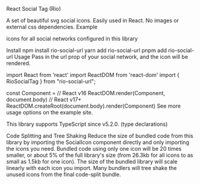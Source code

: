 React Social Tag (Rio)

A set of beautiful svg social icons. Easily used in React. No images or external css dependencies. Example

icons for all social networks configured in this library

Install
npm install rio-social-url
yarn add rio-social-url
pnpm add rio-social-url
Usage
Pass in the url prop of your social network, and the icon will be rendered.

import React from 'react'
import ReactDOM from 'react-dom'
import { RioSocialTag } from "rio-social-url";

const Component = <RioSocialTag url="https://www.youtube.com/watch?v=z-ddXPHNjWA" />
// React v16
ReactDOM.render(Component, document.body)
// React v17+
ReactDOM.createRoot(document.body).render(Component)
See more usage options on the example site.

This library supports TypeScript since v5.2.0. (type declarations)

Code Splitting and Tree Shaking
Reduce the size of bundled code from this library by importing the SocialIcon component directly and only importing the icons you need. Bundled code using only one icon will be 20 times smaller, or about 5% of the full library's size (from 26.3kb for all icons to as small as 1.5kb for one icon). The size of the bundled library will scale linearly with each icon you import. Many bundlers will tree shake the unused icons from the final code-split bundle.